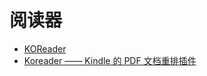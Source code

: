 # 阅读器

- [KOReader](https://github.com/koreader/koreader)
- [Koreader —— Kindle 的 PDF 文档重排插件](https://bookfere.com/post/39.html)
